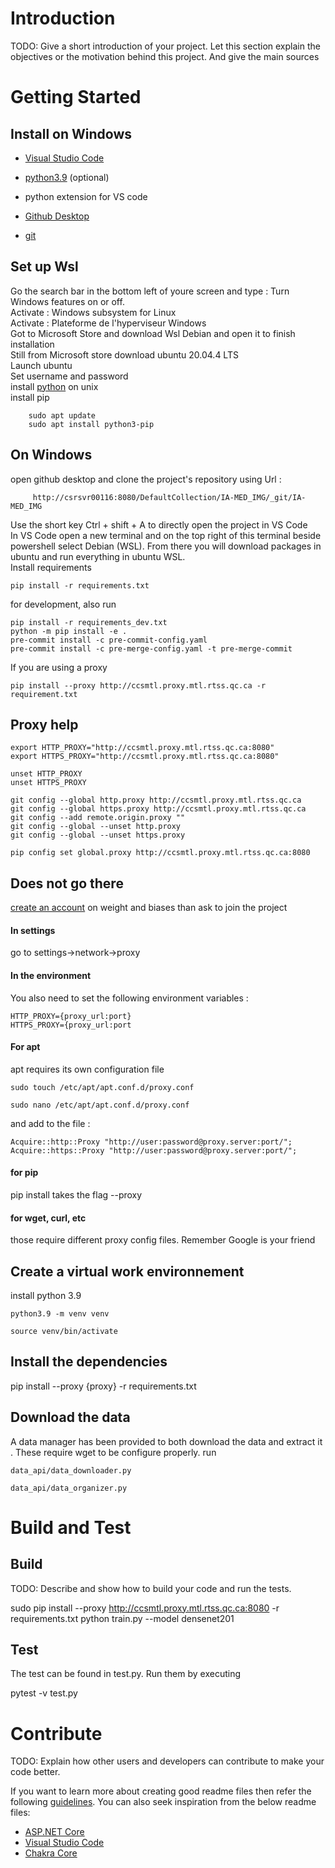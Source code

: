 # Introduction

TODO: Give a short introduction of your project. Let this section explain the objectives or the motivation behind this project. And give the main sources

# Getting Started
## Install on Windows

* [Visual Studio Code](https://code.visualstudio.com/)

* [python3.9](https://www.python.org/downloads/release/python-3913/) (optional)

* python extension for VS code

* [Github Desktop](https://www.python.org/downloads/release/python-3913/)

* [git](https://git-scm.com/downloads)


## Set up Wsl
Go the search bar in the bottom left of youre screen and type : Turn Windows features on or off. \
Activate : Windows subsystem for Linux \
Activate : Plateforme de l'hyperviseur Windows\
Got to Microsoft Store and download Wsl Debian and open it to finish installation\
Still from Microsoft store download ubuntu 20.04.4 LTS\
Launch ubuntu \
Set username and password \
install [python](https://phoenixnap.com/kb/how-to-install-python-3-ubuntu) on unix \
install pip
```
    sudo apt update
    sudo apt install python3-pip
```
## On Windows
open github desktop and clone the project's repository using Url :
```
     http://csrsvr00116:8080/DefaultCollection/IA-MED_IMG/_git/IA-MED_IMG
```
Use the short key Ctrl + shift + A to directly open the project in VS Code \
In VS Code open a new terminal and on the top right of this terminal beside powershell select Debian (WSL). From there you will download packages in ubuntu and run everything in ubuntu WSL.\
Install requirements
```
pip install -r requirements.txt
```

for development, also run
```
pip install -r requirements_dev.txt
python -m pip install -e .
pre-commit install -c pre-commit-config.yaml
pre-commit install -c pre-merge-config.yaml -t pre-merge-commit

```
If you are using a proxy
```
pip install --proxy http://ccsmtl.proxy.mtl.rtss.qc.ca -r requirement.txt
```
## Proxy help
```
export HTTP_PROXY="http://ccsmtl.proxy.mtl.rtss.qc.ca:8080"
export HTTPS_PROXY="http://ccsmtl.proxy.mtl.rtss.qc.ca:8080"

unset HTTP_PROXY
unset HTTPS_PROXY

git config --global http.proxy http://ccsmtl.proxy.mtl.rtss.qc.ca
git config --global https.proxy http://ccsmtl.proxy.mtl.rtss.qc.ca
git config --add remote.origin.proxy ""
git config --global --unset http.proxy
git config --global --unset https.proxy

pip config set global.proxy http://ccsmtl.proxy.mtl.rtss.qc.ca:8080
```
## Does not go there

[create an account](https://wandb.ai/site) on weight and biases than ask to join the project
#### In settings
go to settings->network->proxy

#### In the environment

You also need to set the following environment variables :
```
HTTP_PROXY={proxy_url:port}
HTTPS_PROXY={proxy_url:port
```

#### For apt

apt requires its own configuration file
```
sudo touch /etc/apt/apt.conf.d/proxy.conf
```

```
sudo nano /etc/apt/apt.conf.d/proxy.conf
```

and add to the file :

```
Acquire::http::Proxy "http://user:password@proxy.server:port/";
Acquire::https::Proxy "http://user:password@proxy.server:port/";
```
#### for pip
pip install takes the flag --proxy

#### for wget, curl, etc
those require different proxy config files. Remember Google is your friend
## Create a virtual work environnement
install python 3.9
```
python3.9 -m venv venv
```
```
source venv/bin/activate
```
## Install the dependencies
pip install --proxy {proxy} -r requirements.txt




## Download the data
A data manager has been provided to both download the data and extract it .
These require wget to be configure properly.
run
````
data_api/data_downloader.py
````


````
data_api/data_organizer.py
````
# Build and Test

## Build
TODO: Describe and show how to build your code and run the tests.

sudo pip install --proxy http://ccsmtl.proxy.mtl.rtss.qc.ca:8080 -r requirements.txt
python train.py --model densenet201

## Test
The test can be found in test.py.
Run them by executing

pytest -v test.py
# Contribute
TODO: Explain how other users and developers can contribute to make your code better.

If you want to learn more about creating good readme files then refer the following [guidelines](https://docs.microsoft.com/en-us/azure/devops/repos/git/create-a-readme?view=azure-devops). You can also seek inspiration from the below readme files:
- [ASP.NET Core](https://github.com/aspnet/Home)
- [Visual Studio Code](https://github.com/Microsoft/vscode)
- [Chakra Core](https://github.com/Microsoft/ChakraCore)
